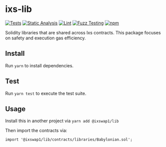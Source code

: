 # ixs-lib

[![Tests](https://github.com/Ixs/ixs-lib/workflows/Tests/badge.svg)](https://github.com/Ixs/ixs-lib/actions?query=workflow%3ATests)
[![Static Analysis](https://github.com/Ixs/ixs-lib/workflows/Static%20Analysis/badge.svg)](https://github.com/Ixs/ixs-lib/actions?query=workflow%3A%22Static+Analysis%22)
[![Lint](https://github.com/Ixs/ixs-lib/workflows/Lint/badge.svg)](https://github.com/Ixs/ixs-lib/actions?query=workflow%3ALint)
[![Fuzz Testing](https://github.com/Ixs/ixs-lib/workflows/Fuzz%20Testing/badge.svg)](https://github.com/Ixs/ixs-lib/actions?query=workflow%3A%22Fuzz+Testing%22)
[![npm](https://img.shields.io/npm/v/@ixswap1/lib)](https://unpkg.com/@ixswap1/lib@latest/)

Solidity libraries that are shared across Ixs contracts. This package focuses on safety and execution gas efficiency.

## Install

Run `yarn` to install dependencies.

## Test

Run `yarn test` to execute the test suite.

## Usage

Install this in another project via `yarn add @ixswap1/lib`

Then import the contracts via:

```solidity
import '@ixswap1/lib/contracts/libraries/Babylonian.sol';

```
